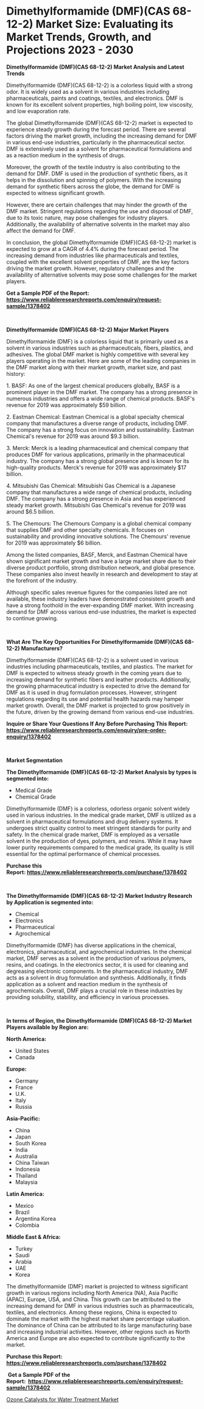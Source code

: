 <p><h1>Dimethylformamide (DMF)(CAS 68-12-2) Market Size: Evaluating its Market Trends, Growth, and Projections 2023 - 2030</h1></p><p><strong>Dimethylformamide (DMF)(CAS 68-12-2) Market Analysis and Latest Trends</strong></p>
<p><p>Dimethylformamide (DMF)(CAS 68-12-2) is a colorless liquid with a strong odor. It is widely used as a solvent in various industries including pharmaceuticals, paints and coatings, textiles, and electronics. DMF is known for its excellent solvent properties, high boiling point, low viscosity, and low evaporation rate.</p><p>The global Dimethylformamide (DMF)(CAS 68-12-2) market is expected to experience steady growth during the forecast period. There are several factors driving the market growth, including the increasing demand for DMF in various end-use industries, particularly in the pharmaceutical sector. DMF is extensively used as a solvent for pharmaceutical formulations and as a reaction medium in the synthesis of drugs.</p><p>Moreover, the growth of the textile industry is also contributing to the demand for DMF. DMF is used in the production of synthetic fibers, as it helps in the dissolution and spinning of polymers. With the increasing demand for synthetic fibers across the globe, the demand for DMF is expected to witness significant growth.</p><p>However, there are certain challenges that may hinder the growth of the DMF market. Stringent regulations regarding the use and disposal of DMF, due to its toxic nature, may pose challenges for industry players. Additionally, the availability of alternative solvents in the market may also affect the demand for DMF.</p><p>In conclusion, the global Dimethylformamide (DMF)(CAS 68-12-2) market is expected to grow at a CAGR of 4.4% during the forecast period. The increasing demand from industries like pharmaceuticals and textiles, coupled with the excellent solvent properties of DMF, are the key factors driving the market growth. However, regulatory challenges and the availability of alternative solvents may pose some challenges for the market players.</p></p>
<p><strong>Get a Sample PDF of the Report:&nbsp; <a href="https://www.reliableresearchreports.com/enquiry/request-sample/1378402">https://www.reliableresearchreports.com/enquiry/request-sample/1378402</a></strong></p>
<p>&nbsp;</p>
<p><strong>Dimethylformamide (DMF)(CAS 68-12-2) Major Market Players</strong></p>
<p><p>Dimethylformamide (DMF) is a colorless liquid that is primarily used as a solvent in various industries such as pharmaceuticals, fibers, plastics, and adhesives. The global DMF market is highly competitive with several key players operating in the market. Here are some of the leading companies in the DMF market along with their market growth, market size, and past history:</p><p>1. BASF: As one of the largest chemical producers globally, BASF is a prominent player in the DMF market. The company has a strong presence in numerous industries and offers a wide range of chemical products. BASF's revenue for 2019 was approximately $59 billion.</p><p>2. Eastman Chemical: Eastman Chemical is a global specialty chemical company that manufactures a diverse range of products, including DMF. The company has a strong focus on innovation and sustainability. Eastman Chemical's revenue for 2019 was around $9.3 billion.</p><p>3. Merck: Merck is a leading pharmaceutical and chemical company that produces DMF for various applications, primarily in the pharmaceutical industry. The company has a strong global presence and is known for its high-quality products. Merck's revenue for 2019 was approximately $17 billion.</p><p>4. Mitsubishi Gas Chemical: Mitsubishi Gas Chemical is a Japanese company that manufactures a wide range of chemical products, including DMF. The company has a strong presence in Asia and has experienced steady market growth. Mitsubishi Gas Chemical's revenue for 2019 was around $6.5 billion.</p><p>5. The Chemours: The Chemours Company is a global chemical company that supplies DMF and other specialty chemicals. It focuses on sustainability and providing innovative solutions. The Chemours' revenue for 2019 was approximately $6 billion.</p><p>Among the listed companies, BASF, Merck, and Eastman Chemical have shown significant market growth and have a large market share due to their diverse product portfolio, strong distribution network, and global presence. These companies also invest heavily in research and development to stay at the forefront of the industry.</p><p>Although specific sales revenue figures for the companies listed are not available, these industry leaders have demonstrated consistent growth and have a strong foothold in the ever-expanding DMF market. With increasing demand for DMF across various end-use industries, the market is expected to continue growing.</p></p>
<p>&nbsp;</p>
<p><strong>What Are The Key Opportunities For Dimethylformamide (DMF)(CAS 68-12-2) Manufacturers?</strong></p>
<p><p>Dimethylformamide (DMF)(CAS 68-12-2) is a solvent used in various industries including pharmaceuticals, textiles, and plastics. The market for DMF is expected to witness steady growth in the coming years due to increasing demand for synthetic fibers and leather products. Additionally, the growing pharmaceutical industry is expected to drive the demand for DMF as it is used in drug formulation processes. However, stringent regulations regarding its use and potential health hazards may hamper market growth. Overall, the DMF market is projected to grow positively in the future, driven by the growing demand from various end-use industries.</p></p>
<p><strong>Inquire or Share Your Questions If Any Before Purchasing This Report: <a href="https://www.reliableresearchreports.com/enquiry/pre-order-enquiry/1378402">https://www.reliableresearchreports.com/enquiry/pre-order-enquiry/1378402</a></strong></p>
<p>&nbsp;</p>
<p><strong>Market Segmentation</strong></p>
<p><strong>The Dimethylformamide (DMF)(CAS 68-12-2) Market Analysis by types is segmented into:</strong></p>
<p><ul><li>Medical Grade</li><li>Chemical Grade</li></ul></p>
<p><p>Dimethylformamide (DMF) is a colorless, odorless organic solvent widely used in various industries. In the medical grade market, DMF is utilized as a solvent in pharmaceutical formulations and drug delivery systems. It undergoes strict quality control to meet stringent standards for purity and safety. In the chemical grade market, DMF is employed as a versatile solvent in the production of dyes, polymers, and resins. While it may have lower purity requirements compared to the medical grade, its quality is still essential for the optimal performance of chemical processes.</p></p>
<p><strong>Purchase this Report:&nbsp;<a href="https://www.reliableresearchreports.com/purchase/1378402">https://www.reliableresearchreports.com/purchase/1378402</a></strong></p>
<p>&nbsp;</p>
<p><strong>The Dimethylformamide (DMF)(CAS 68-12-2) Market Industry Research by Application is segmented into:</strong></p>
<p><ul><li>Chemical</li><li>Electronics</li><li>Pharmaceutical</li><li>Agrochemical</li></ul></p>
<p><p>Dimethylformamide (DMF) has diverse applications in the chemical, electronics, pharmaceutical, and agrochemical industries. In the chemical market, DMF serves as a solvent in the production of various polymers, resins, and coatings. In the electronics sector, it is used for cleaning and degreasing electronic components. In the pharmaceutical industry, DMF acts as a solvent in drug formulation and synthesis. Additionally, it finds application as a solvent and reaction medium in the synthesis of agrochemicals. Overall, DMF plays a crucial role in these industries by providing solubility, stability, and efficiency in various processes.</p></p>
<p>&nbsp;</p>
<p><strong>In terms of Region, the Dimethylformamide (DMF)(CAS 68-12-2) Market Players available by Region are:</strong></p>
<p>
    <p> <strong> North America: </strong>
        <ul>
            <li>United States</li>
            <li>Canada</li>
        </ul>
        </p> 
    <p> <strong> Europe: </strong>
        <ul>
            <li>Germany</li>
            <li>France</li>
            <li>U.K.</li>
            <li>Italy</li>
            <li>Russia</li>
        </ul>
        </p> 
    <p> <strong> Asia-Pacific: </strong>
        <ul>
            <li>China</li>
            <li>Japan</li>
            <li>South Korea</li>
            <li>India</li>
            <li>Australia</li>
            <li>China Taiwan</li>
            <li>Indonesia</li>
            <li>Thailand</li>
            <li>Malaysia</li>
        </ul>
        </p> 
    <p> <strong> Latin America: </strong>
        <ul>
            <li>Mexico</li>
            <li>Brazil</li>
            <li>Argentina Korea</li>
            <li>Colombia</li>
        </ul>
        </p> 
    <p> <strong> Middle East & Africa: </strong>
        <ul>
            <li>Turkey</li>
            <li>Saudi</li>
            <li>Arabia</li>
            <li>UAE</li>
            <li>Korea</li>
        </ul>
    </p>
    </p>
<p><p>The dimethylformamide (DMF) market is projected to witness significant growth in various regions including North America (NA), Asia Pacific (APAC), Europe, USA, and China. This growth can be attributed to the increasing demand for DMF in various industries such as pharmaceuticals, textiles, and electronics. Among these regions, China is expected to dominate the market with the highest market share percentage valuation. The dominance of China can be attributed to its large manufacturing base and increasing industrial activities. However, other regions such as North America and Europe are also expected to contribute significantly to the market.</p></p>
<p><strong>Purchase this Report: <a href="https://www.reliableresearchreports.com/purchase/1378402">https://www.reliableresearchreports.com/purchase/1378402</a></strong></p>
<p>&nbsp;<strong>Get a Sample PDF of the Report:&nbsp;&nbsp;<a href="https://www.reliableresearchreports.com/enquiry/request-sample/1378402">https://www.reliableresearchreports.com/enquiry/request-sample/1378402</a></strong></p>
<p><strong></strong></p>
<p><p><a href="https://github.com/GroverBarry/Market-Research-Report-List-2/blob/main/ozone-catalysts-for-water-treatment-market.md">Ozone Catalysts for Water Treatment Market</a></p></p>